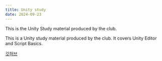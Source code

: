 ```yaml
---
title: Unity study
date: 2024-09-23
---
```

This is the Unity Study material produced by the club.
<!--more-->
This is a Unity study material produced by the club. It covers Unity Editor and Script Basics.


[깃허브](https://github.com/Tarae0419/Unity-Study)


